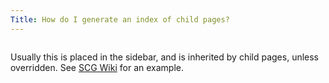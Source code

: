 ```yaml
---
Title: How do I generate an index of child pages?
---
```


```+>value:children|link|select=Page+
```
Usually this is placed in the sidebar, and is inherited by child pages, unless overridden. See [SCG Wiki](%base_url%/wiki) for an example.
